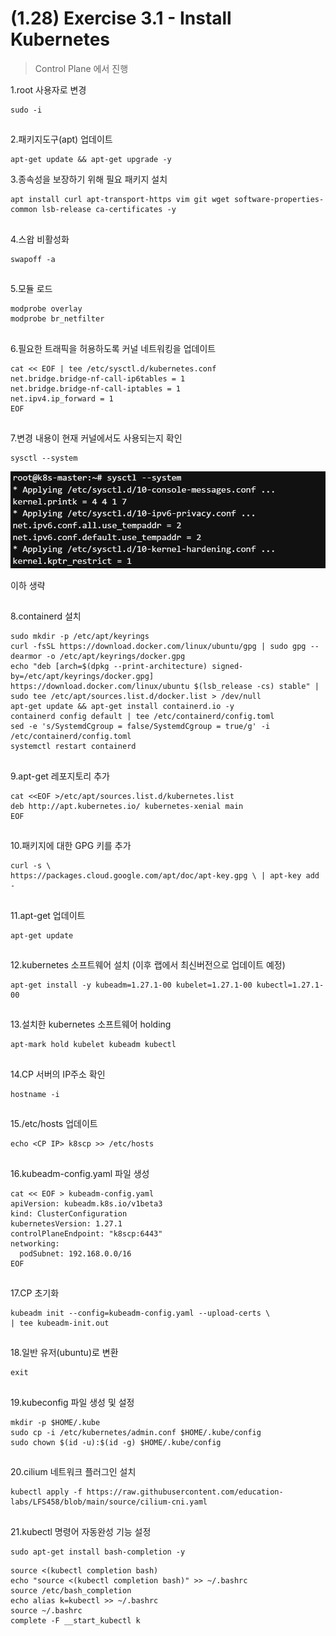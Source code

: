# (1.28) Exercise 3.1 - Install Kubernetes

> Control Plane 에서 진행

1.root 사용자로 변경

```
sudo -i
```

##

2.패키지도구(apt) 업데이트

```
apt-get update && apt-get upgrade -y
```





3.종속성을 보장하기 위해 필요 패키지 설치

```
apt install curl apt-transport-https vim git wget software-properties-common lsb-release ca-certificates -y
```

##

4.스왑 비활성화

```
swapoff -a
```

##

5.모듈 로드

```
modprobe overlay
modprobe br_netfilter
```

##

6.필요한 트래픽을 허용하도록 커널 네트워킹을 업데이트

```
cat << EOF | tee /etc/sysctl.d/kubernetes.conf
net.bridge.bridge-nf-call-ip6tables = 1
net.bridge.bridge-nf-call-iptables = 1
net.ipv4.ip_forward = 1
EOF
```

##

7.변경 내용이 현재 커널에서도 사용되는지 확인

```
sysctl --system
```

![](../img/sysctl.png)

이하 생략

##

8.containerd 설치

```
sudo mkdir -p /etc/apt/keyrings
curl -fsSL https://download.docker.com/linux/ubuntu/gpg | sudo gpg --dearmor -o /etc/apt/keyrings/docker.gpg
echo "deb [arch=$(dpkg --print-architecture) signed-by=/etc/apt/keyrings/docker.gpg] https://download.docker.com/linux/ubuntu $(lsb_release -cs) stable" | sudo tee /etc/apt/sources.list.d/docker.list > /dev/null
apt-get update && apt-get install containerd.io -y
containerd config default | tee /etc/containerd/config.toml
sed -e 's/SystemdCgroup = false/SystemdCgroup = true/g' -i /etc/containerd/config.toml
systemctl restart containerd
```

##

9.apt-get 레포지토리 추가

```
cat <<EOF >/etc/apt/sources.list.d/kubernetes.list
deb http://apt.kubernetes.io/ kubernetes-xenial main
EOF
```

##

10.패키지에 대한 GPG 키를 추가

```
curl -s \
https://packages.cloud.google.com/apt/doc/apt-key.gpg \ | apt-key add -
```

##

11.apt-get 업데이트

```
apt-get update
```

##

12.kubernetes 소프트웨어 설치 (이후 랩에서 최신버전으로 업데이트 예정)

```
apt-get install -y kubeadm=1.27.1-00 kubelet=1.27.1-00 kubectl=1.27.1-00
```

##

13.설치한 kubernetes 소프트웨어 holding

```
apt-mark hold kubelet kubeadm kubectl
```

##

14.CP 서버의 IP주소 확인

```
hostname -i
```

##

15./etc/hosts 업데이트

```
echo <CP IP> k8scp >> /etc/hosts
```

##

16.kubeadm-config.yaml 파일 생성

```
cat << EOF > kubeadm-config.yaml
apiVersion: kubeadm.k8s.io/v1beta3
kind: ClusterConfiguration
kubernetesVersion: 1.27.1
controlPlaneEndpoint: "k8scp:6443"
networking:
  podSubnet: 192.168.0.0/16
EOF
```

##

17.CP 초기화

```
kubeadm init --config=kubeadm-config.yaml --upload-certs \
| tee kubeadm-init.out
```

##

18.일반 유저(ubuntu)로 변환

```
exit
```

##

19.kubeconfig 파일 생성 및 설정

```
mkdir -p $HOME/.kube
sudo cp -i /etc/kubernetes/admin.conf $HOME/.kube/config
sudo chown $(id -u):$(id -g) $HOME/.kube/config
```

##

20.cilium 네트워크 플러그인 설치

```
kubectl apply -f https://raw.githubusercontent.com/education-labs/LFS458/blob/main/source/cilium-cni.yaml
```

##

21.kubectl 명령어 자동완성 기능 설정

```
sudo apt-get install bash-completion -y
```

```
source <(kubectl completion bash)
echo "source <(kubectl completion bash)" >> ~/.bashrc
source /etc/bash_completion
echo alias k=kubectl >> ~/.bashrc
source ~/.bashrc
complete -F __start_kubectl k
```
